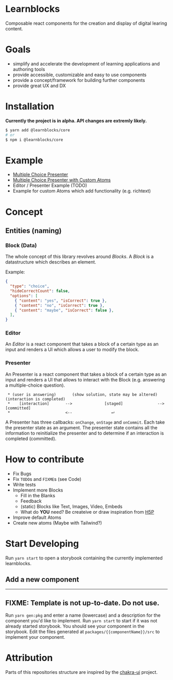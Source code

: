 # Learnblocks

Composable react components for the creation and display of digital learing
content.

# Goals

- simplify and accelerate the development of learning applications and authoring
  tools
- provide accessible, customizable and easy to use components
- provide a concept/framework for building further components
- provide great UX and DX

# Installation

**Currently the project is in alpha. API changes are extremly likely.**

```sh
$ yarn add @learnblocks/core
# or
$ npm i @learnblocks/core
```

# Example

- [Multiple Choice Presenter](https://codesandbox.io/s/learnblocks-choice-presenter-pgknv?file=/src/index.tsx)
- [Multiple Choice Presenter with Custom Atoms](https://codesandbox.io/s/learnblocks-choice-presenter-custom-atoms-vvizo?file=/src/index.tsx)
- Editor / Presenter Example (TODO)
- Example for custom Atoms which add functionality (e.g. richtext)

# Concept

## Entities (naming)

### Block (Data)

The whole concept of this library revolves around _Blocks_. A _Block_ is a
datastructure which describes an element.

Example:

```JSON
{
  "type": "choice",
  "hideCorrectCount": false,
  "options": [
    { "content": "yes", "isCorrect": true },
    { "content": "no", "isCorrect": true },
    { "content": "maybe", "isCorrect": false },
  ],
}
```

### Editor

An _Editor_ is a react component that takes a block of a certain type as an
input and renders a UI which allows a user to modify the block.

### Presenter

An Presenter is a react component that takes a block of a certain type as an
input and renders a UI that allows to interact with the Block (e.g. answering a
multiple-choice question).

```
 * (user is answering)       (show solution, state may be altered)    (interaction is completed)
 *    [interaction]       -->              [staged]               -->         [committed]
 *                        <--                 ⮠
```

A Presenter has three callbacks: `onChange`, `onStage` and `onCommit`. Each take
the presenter state as an argument. The presenter state contains all the
information to reinitialize the presenter and to determine if an interaction is
completed (committed).

# How to contribute

- Fix Bugs
- Fix `TODO`s and `FIXME`s (see Code)
- Write tests
- Implement more Blocks
  - Fill in the Blanks
  - Feedback
  - (static) Blocks like Text, Images, Video, Embeds
  - What do **YOU** need? Be createive or draw inspiration from
    [H5P](https://h5p.org/)
- Improve default Atoms
- Create new atoms (Maybe with Tailwind?)

# Start Developing

Run `yarn start` to open a storybook containing the currently implemented
learnblocks.

## Add a new component

---

## FIXME: Template is not up-to-date. Do not use.

Run `yarn gen:pkg` and enter a name (lowercase) and a description for the
component you'd like to implement. Run `yarn start` to start if it was not
already started storybook. You should see your component in the storybook. Edit
the files generated at `packages/{{componentName}}/src` to implement your
component.

# Attribution

Parts of this repositories structure are inspired by the
[chakra-ui](https://github.com/chakra-ui/chakra-ui/) project.
